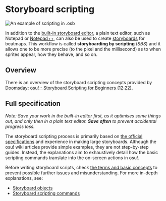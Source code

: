 # Storyboard scripting

![An example of scripting in .osb](img/SBS_Base.jpg "An example of scripting in .osb")

In addition to the [built-in storyboard editor](/wiki/Beatmap_Editor/Design), a plain text editor, such as Notepad or [Notepad++](http://www.notepad-plus-plus.org/), can also be used to create [storyboards](/wiki/Storyboards) for beatmaps. This workflow is called **storyboarding by scripting** (*SBS*) and it allows one to be more precise (to the pixel and the millisecond) as to when sprites appear, how they behave, and so on.

## Overview

There is an overview of the storyboard scripting concepts provided by [Doomsday](https://osu.ppy.sh/users/18983): [osu! - Storyboard Scripting for Beginners (12:22)](http://www.youtube.com/watch?v=UJ1YLDs-bZg "YouTube").

## Full specification

*Note: Save your work in the built-in editor first, as it optimises some things out, and only then in a plain text editor. **Save often** to prevent accidental progress loss.*

The storyboard scripting process is primarily based on [the official specifications](https://osu.ppy.sh/community/forums/topics/1869) and experience in making large storyboards. Although the osu! wiki articles provide simple examples, they are not step-by-step guides. Instead, the explanations aim to exhaustively detail how the basic scripting commands translate into the on-screen actions in osu!.

Before writing storyboard scripts, check [the terms and basic concepts](/wiki/Storyboard_Scripting/General_Rules) to prevent possible further issues and misunderstanding. For more in-depth explanations, see:

- [Storyboard objects](/wiki/Storyboard_Scripting/Objects)
- [Storyboard scripting commands](/wiki/Storyboard_Scripting/Commands)
